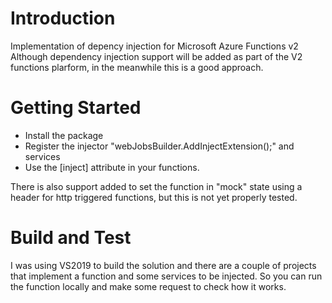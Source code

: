 # Introduction 
Implementation of depency injection for Microsoft Azure Functions v2
Although dependency injection support will be added as part of the V2 functions plarform, in the meanwhile this is a good approach.

# Getting Started
- Install the package
- Register the injector "webJobsBuilder.AddInjectExtension();" and services 
- Use the [inject] attribute in your functions.

There is also support added to set the function in "mock" state using a header for http triggered functions, but this is not yet properly tested.

# Build and Test
I was using VS2019 to build the solution and there are a couple of projects that implement a function and some services to be injected.
So you can run the function locally and make some request to check how it works.
